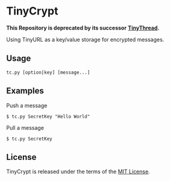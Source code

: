 # TinyCrypt

**This Repository is deprecated by its successor**
**[TinyThread](https://github.com/cuhsat/tinythread).**

Using TinyURL as a key/value storage for encrypted messages.

## Usage
```
tc.py [option|key] [message...]
```

## Examples
Push a message
```
$ tc.py SecretKey "Hello World"
```
Pull a message
```
$ tc.py SecretKey
```

## License
TinyCrypt is released under the terms of the [MIT License](LICENSE).
